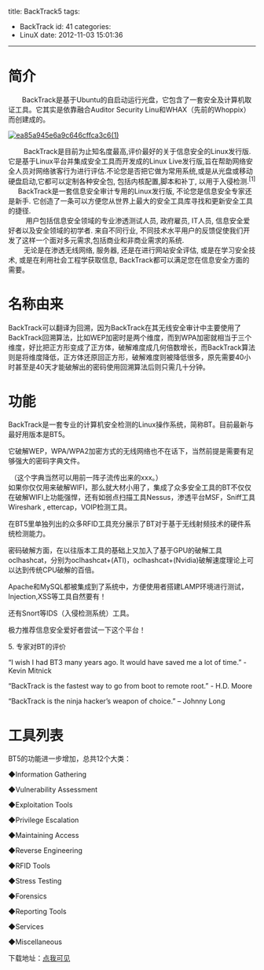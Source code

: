 title: BackTrack5
tags:
  - BackTrack
id: 41
categories:
  - LinuX
date: 2012-11-03 15:01:36
---

# 简介

　　BackTrack是基于Ubuntu的自启动运行光盘，它包含了一套安全及计算机取证工具。它其实是依靠融合Auditor Security Linu和WHAX（先前的Whoppix）而创建成的。

[![](http://7xnueu.com1.z0.glb.clouddn.com/2012/11/ea85a945e6a9c646cffca3c61-e1351954609127.jpg "ea85a945e6a9c646cffca3c6(1)")](http://7xnueu.com1.z0.glb.clouddn.com/2012/11/ea85a945e6a9c646cffca3c61-e1351954609127.jpg)

<div>        BackTrack是目前为止知名度最高,评价最好的关于信息安全的Linux发行版.它是基于Linux平台并集成安全工具而开发成的Linux Live发行版,旨在帮助网络安全人员对网络骇客行为进行评估.不论您是否把它做为常用系统,或是从光盘或移动硬盘启动,它都可以定制各种安全包, 包括内核配置,脚本和补丁, 以用于入侵检测.<sup>[1]</sup></div>
<a name="ref_[1]_1627379"></a>     BackTrack是一套信息安全审计专用的Linux发行版, 不论您是信息安全专家还是新手. 它创造了一条可以方便您从世界上最大的安全工具库寻找和更新安全工具的捷径.
<div>         用户包括信息安全领域的专业渗透测试人员, 政府雇员, IT人员, 信息安全爱好者以及安全领域的初学者. 来自不同行业, 不同技术水平用户的反馈促使我们开发了这样一个面对多元需求,包括商业和非商业需求的系统.</div>
<div>        无论是在渗透无线网络, 服务器, 还是在进行网站安全评估, 或是在学习安全技术, 或是在利用社会工程学获取信息, BackTrack都可以满足您在信息安全方面的需要。</div>

# **名称由来**

BackTrack可以翻译为回溯，因为BackTrack在其无线安全审计中主要使用了BackTrack回溯算法，比如WEP加密时是两个维度，而到WPA加密就相当于三个维度，好比把正方形变成了正方体，破解难度成几何倍数增长，而BackTrack算法则是将维度降低，正方体还原回正方形，破解难度则被降低很多，原先需要40小时甚至是40天才能破解出的密码使用回溯算法后则只需几十分钟。

# 功能

BackTrack是一套专业的计算机安全检测的Linux操作系统，简称BT。目前最新与最好用版本是BT5。

它破解WEP，WPA/WPA2加密方式的无线网络也不在话下，当然前提是需要有足够强大的密码字典文件。
<div> （这个字典当然可以用前一阵子流传出来的xxx。）</div>
如果你仅仅用来破解WIFI，那么就大材小用了，集成了众多安全工具的BT不仅仅在破解WIFI上功能强悍，还有如弱点扫描工具Nessus，渗透平台MSF，Sniff工具Wireshark , ettercap，VOIP检测工具。

在BT5里单独列出的众多RFID工具充分展示了BT对于基于无线射频技术的硬件系统检测能力。

密码破解方面，在以往版本工具的基础上又加入了基于GPU的破解工具oclhashcat，分别为oclhashcat+(ATI)，oclhashcat+(Nvidia)破解速度理论上可以达到传统CPU破解的百倍。

Apache和MySQL都被集成到了系统中，方便使用者搭建LAMP环境进行测试，Injection,XSS等工具自然要有！

还有Snort等IDS（入侵检测系统）工具。

极力推荐信息安全爱好者尝试一下这个平台！

5\. 专家对BT的评价

“I wish I had BT3 many years ago. It would have saved me a lot of time.” - Kevin Mitnick

“BackTrack is the fastest way to go from boot to remote root.” - H.D. Moore

“BackTrack is the ninja hacker’s weapon of choice.” – Johnny Long

# 工具列表

BT5的功能进一步增加，总共12个大类：

◆Information Gathering

◆Vulnerability Assessment

◆Exploitation Tools

◆Privilege Escalation

◆Maintaining Access

◆Reverse Engineering

◆RFID Tools

◆Stress Testing

◆Forensics

◆Reporting Tools

◆Services

◆Miscellaneous

下载地址：[点我可见](http://downlinux.sinaapp.com/2012/10/29/btbacktrack-5-%e6%89%93%e5%8c%85%e4%b8%8b%e8%bd%bd/ "[BT]BackTrack 5 打包下载")